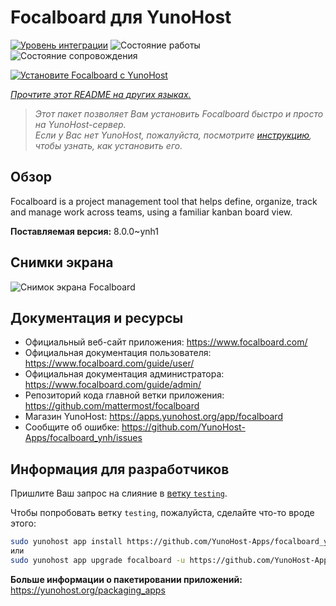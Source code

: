 <!--
Важно: этот README был автоматически сгенерирован <https://github.com/YunoHost/apps/tree/master/tools/readme_generator>
Он НЕ ДОЛЖЕН редактироваться вручную.
-->

# Focalboard для YunoHost

[![Уровень интеграции](https://apps.yunohost.org/badge/integration/focalboard)](https://ci-apps.yunohost.org/ci/apps/focalboard/)
![Состояние работы](https://apps.yunohost.org/badge/state/focalboard)
![Состояние сопровождения](https://apps.yunohost.org/badge/maintained/focalboard)

[![Установите Focalboard с YunoHost](https://install-app.yunohost.org/install-with-yunohost.svg)](https://install-app.yunohost.org/?app=focalboard)

*[Прочтите этот README на других языках.](./ALL_README.md)*

> *Этот пакет позволяет Вам установить Focalboard быстро и просто на YunoHost-сервер.*  
> *Если у Вас нет YunoHost, пожалуйста, посмотрите [инструкцию](https://yunohost.org/install), чтобы узнать, как установить его.*

## Обзор

Focalboard is a project management tool that helps define, organize, track and manage work across teams, using a familiar kanban board view.

**Поставляемая версия:** 8.0.0~ynh1

## Снимки экрана

![Снимок экрана Focalboard](./doc/screenshots/screenshot.jpg)

## Документация и ресурсы

- Официальный веб-сайт приложения: <https://www.focalboard.com/>
- Официальная документация пользователя: <https://www.focalboard.com/guide/user/>
- Официальная документация администратора: <https://www.focalboard.com/guide/admin/>
- Репозиторий кода главной ветки приложения: <https://github.com/mattermost/focalboard>
- Магазин YunoHost: <https://apps.yunohost.org/app/focalboard>
- Сообщите об ошибке: <https://github.com/YunoHost-Apps/focalboard_ynh/issues>

## Информация для разработчиков

Пришлите Ваш запрос на слияние в [ветку `testing`](https://github.com/YunoHost-Apps/focalboard_ynh/tree/testing).

Чтобы попробовать ветку `testing`, пожалуйста, сделайте что-то вроде этого:

```bash
sudo yunohost app install https://github.com/YunoHost-Apps/focalboard_ynh/tree/testing --debug
или
sudo yunohost app upgrade focalboard -u https://github.com/YunoHost-Apps/focalboard_ynh/tree/testing --debug
```

**Больше информации о пакетировании приложений:** <https://yunohost.org/packaging_apps>
